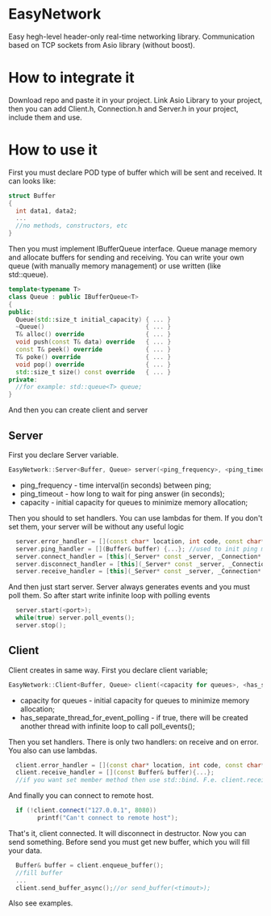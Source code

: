 # EasyNetwork
Easy hegh-level header-only real-time networking library. Communication based on TCP sockets from Asio library (without boost).

# How to integrate it
Download repo and paste it in your project. Link Asio Library to your project, then you can add Client.h, Connection.h and Server.h in your project, include them and use.

# How to use it
First you must declare POD type of buffer which will be sent and received. It can looks like:
```C++
struct Buffer
{
  int data1, data2;
  ...
  //no methods, constructors, etc
}
```
Then you must implement IBufferQueue interface. Queue manage memory and allocate buffers for sending and receiving. You can write your own queue (with manually memory management) or use written (like std::queue).
```C++
template<typename T>
class Queue : public IBufferQueue<T>
{
public:
  Queue(std::size_t initial_capacity) { ... }
  ~Queue()                            { ... }
  T& alloc() override                 { ... }
  void push(const T& data) override   { ... }
  const T& peek() override            { ... }
  T& poke() override                  { ... }
  void pop() override                 { ... }
  std::size_t size() const override   { ... }
private:
  //for example: std::queue<T> queue;
}
```
And then you can create client and server

## Server
First you declare Server variable.
```C++
EasyNetwork::Server<Buffer, Queue> server(<ping_frequency>, <ping_timeout>, <capacity for queues>);
```
- ping_frequency - time interval(in seconds) between ping;
- ping_timeout - how long to wait for ping answer (in seconds);
- capacity - initial capacity for queues to minimize memory allocation;

Then you should to set handlers. You can use lambdas for them. If you don't set them, your server will be without any useful logic
```C++
  server.error_handler = [](const char* location, int code, const char* message){...};
  server.ping_handler = [](Buffer& buffer) {...}; //used to init ping message (to not send unknown buffer)
  server.connect_handler = [this](_Server* const _server, _Connection* const connection){...};
  server.disconnect_handler = [this](_Server* const _server, _Connection* const connection) {...};
  server.receive_handler = [this](_Server* const _server, _Connection* const connection, const Buffer& buffer){...}
```

And then just start server. Server always generates events and you must poll them. So after start write infinite loop with polling events
```C++
  server.start(<port>);
  while(true) server.poll_events();
  server.stop();
```

## Client
Client creates in same way. First you declare client variable;
```C++
EasyNetwork::Client<Buffer, Queue> client(<capacity for queues>, <has_separate_thread_for_event_polling>);
```
- capacity for queues - initial capacity for queues to minimize memory allocation;
- has_separate_thread_for_event_polling - if true, there will be created another thread with infinite loop to call poll_events();

Then you set handlers. There is only two handlers: on receive and on error. You also can use lambdas.
```C++
  client.error_handler = [](const char* location, int code, const char* message){...};
  client.receive_handler = [](const Buffer& buffer){...};
  //if you want set member method then use std::bind. F.e. client.receive_handler = std::bind(&MyClient::OnReceive, this, std::placeholders::_1);
```

And finally you can connect to remote host.
```C++
  if (!client.connect("127.0.0.1", 8080))
		printf("Can't connect to remote host");
```
That's it, client connected. It will disconnect in destructor.
Now you can send something. Before send you must get new buffer, which you will fill your data. 
```C++
  Buffer& buffer = client.enqueue_buffer();
  //fill buffer
  ...
  client.send_buffer_async();//or send_buffer(<timout>);
```
Also see examples.
